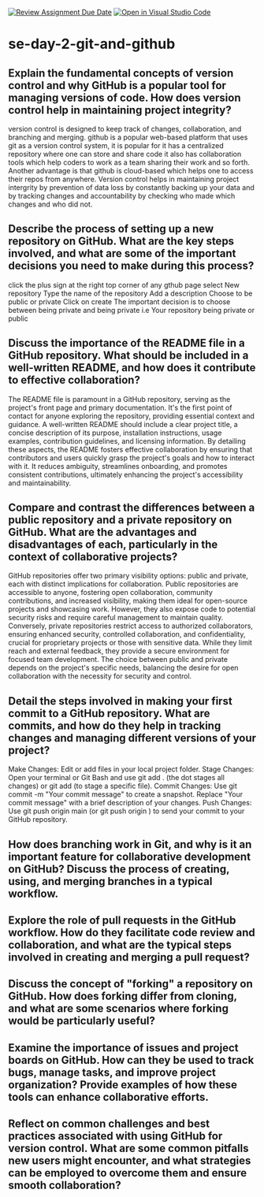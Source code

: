 [![Review Assignment Due Date](https://classroom.github.com/assets/deadline-readme-button-22041afd0340ce965d47ae6ef1cefeee28c7c493a6346c4f15d667ab976d596c.svg)](https://classroom.github.com/a/8wgCKhpZ)
[![Open in Visual Studio Code](https://classroom.github.com/assets/open-in-vscode-2e0aaae1b6195c2367325f4f02e2d04e9abb55f0b24a779b69b11b9e10269abc.svg)](https://classroom.github.com/online_ide?assignment_repo_id=18411327&assignment_repo_type=AssignmentRepo)
# se-day-2-git-and-github
## Explain the fundamental concepts of version control and why GitHub is a popular tool for managing versions of code. How does version control help in maintaining project integrity?
version control is designed to keep track of changes, collaboration, and branching and merging.
github is a popular web-based platform that uses git as a version control system, it is popular for it has a centralized repository where one can store and share code it also has collaboration tools which help coders to work as a team sharing their work and so forth. Another advantage is that github is cloud-based which helps one to access their repos from anywhere.
Version control helps in maintaining project intergrity by prevention of data loss by constantly backing up your data and by tracking changes and accountability by checking who made which changes and who did not.

## Describe the process of setting up a new repository on GitHub. What are the key steps involved, and what are some of the important decisions you need to make during this process?
click the plus sign at the right top corner of any gthub page
select New repository
Type the name of the repository
Add a description
Choose to be public or private
Click on create
The important decision is to choose between being private and being private i.e Your repository being private or public

## Discuss the importance of the README file in a GitHub repository. What should be included in a well-written README, and how does it contribute to effective collaboration?
The README file is paramount in a GitHub repository, serving as the project's front page and primary documentation. It's the first point of contact for anyone exploring the repository, providing essential context and guidance. A well-written README should include a clear project title, a concise description of its purpose, installation instructions, usage examples, contribution guidelines, and licensing information. By detailing these aspects, the README fosters effective collaboration by ensuring that contributors and users quickly grasp the project's goals and how to interact with it. It reduces ambiguity, streamlines onboarding, and promotes consistent contributions, ultimately enhancing the project's accessibility and maintainability.

## Compare and contrast the differences between a public repository and a private repository on GitHub. What are the advantages and disadvantages of each, particularly in the context of collaborative projects?
GitHub repositories offer two primary visibility options: public and private, each with distinct implications for collaboration. Public repositories are accessible to anyone, fostering open collaboration, community contributions, and increased visibility, making them ideal for open-source projects and showcasing work. However, they also expose code to potential security risks and require careful management to maintain quality. Conversely, private repositories restrict access to authorized collaborators, ensuring enhanced security, controlled collaboration, and confidentiality, crucial for proprietary projects or those with sensitive data. While they limit reach and external feedback, they provide a secure environment for focused team development. The choice between public and private depends on the project's specific needs, balancing the desire for open collaboration with the necessity for security and control.

## Detail the steps involved in making your first commit to a GitHub repository. What are commits, and how do they help in tracking changes and managing different versions of your project?
Make Changes: Edit or add files in your local project folder.
Stage Changes: Open your terminal or Git Bash and use git add . (the dot stages all changes) or git add <filename> (to stage a specific file).
Commit Changes: Use git commit -m "Your commit message" to create a snapshot. Replace "Your commit message" with a brief description of your changes.
Push Changes: Use git push origin main (or git push origin <your branch name>) to send your commit to your GitHub repository.

## How does branching work in Git, and why is it an important feature for collaborative development on GitHub? Discuss the process of creating, using, and merging branches in a typical workflow.

## Explore the role of pull requests in the GitHub workflow. How do they facilitate code review and collaboration, and what are the typical steps involved in creating and merging a pull request?

## Discuss the concept of "forking" a repository on GitHub. How does forking differ from cloning, and what are some scenarios where forking would be particularly useful?

## Examine the importance of issues and project boards on GitHub. How can they be used to track bugs, manage tasks, and improve project organization? Provide examples of how these tools can enhance collaborative efforts.

## Reflect on common challenges and best practices associated with using GitHub for version control. What are some common pitfalls new users might encounter, and what strategies can be employed to overcome them and ensure smooth collaboration?
